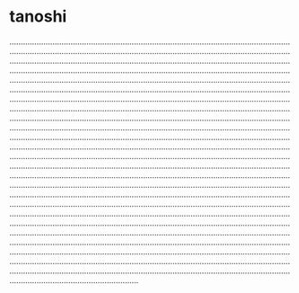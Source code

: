 # tanoshi

.....................................................................................................................................................................................................................................................................................................................................................................................................................................................................................................................................................................................................................................................................................................................................................................................................................................................................................................................................................................................................................................................................................................................................................................................................................................................................................................................................................................................................................................................................................................................................................................................................................................................................................................................................................................................................................................................................................................................................................................................................................................................................................................................................................................................................................................................................................................................................................................................................................................................................................................................................................................................................................................................................................................................................................................................................................................................................................................................................................................................................................................................................................................................................................................................................................................................................................